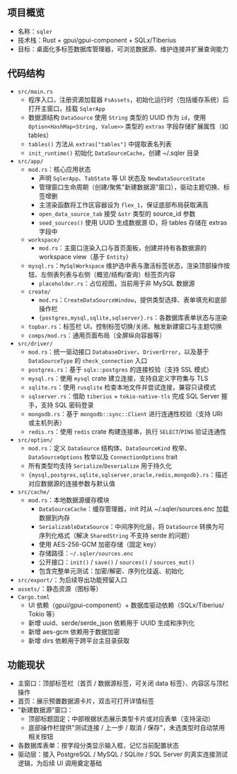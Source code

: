## 项目概览
- 名称：`sqler`
- 技术栈：Rust + gpui/gpui-component + SQLx/Tiberius
- 目标：桌面化多标签数据库管理器，可浏览数据源、维护连接并扩展查询能力

## 代码结构
- `src/main.rs`
  - 程序入口，注册资源加载器 `FsAssets`，初始化运行时（包括缓存系统）后打开主窗口，挂载 `SqlerApp`
  - 数据源结构 `DataSource` 使用 `String` 类型的 UUID 作为 `id`，使用 `Option<HashMap<String, Value>>` 类型的 `extras` 字段存储扩展属性（如 tables）
  - `tables()` 方法从 `extras["tables"]` 中提取表名列表
  - `init_runtime()` 初始化 `DataSourceCache`，创建 ~/.sqler 目录
- `src/app/`
  - `mod.rs`：核心应用状态
    - 声明 `SqlerApp`、`TabState` 等 UI 状态及 `NewDataSourceState`
    - 管理窗口生命周期（创建/聚焦"新建数据源"窗口），驱动主题切换、标签增删
    - 主渲染函数将工作区容器设为 `flex_1`，保证底部布局获取满高
    - `open_data_source_tab` 接受 `&str` 类型的 source_id 参数
    - `seed_sources()` 使用 UUID 生成数据源 ID，将 tables 存储在 extras 字段中
  - `workspace/`
    - `mod.rs`：主窗口渲染入口与首页面板，创建并持有各数据源的 workspace view（基于 `Entity`）
  - `mysql.rs`：`MySqlWorkspace` 维护选中表与激活标签状态，渲染顶部操作按钮、左侧表列表与右侧（概览/结构/查询）标签页内容
    - `placeholder.rs`：占位视图，当前用于非 MySQL 数据源
  - `create/`
    - `mod.rs`：`CreateDataSourceWindow`，提供类型选择、表单填充和底部操作栏
    - `{postgres,mysql,sqlite,sqlserver}.rs`：各数据库表单状态与渲染
  - `topbar.rs`：标签栏 UI，控制标签切换/关闭、触发新建窗口与主题切换
  - `comps/mod.rs`：通用页面布局（全屏纵向容器等）
- `src/driver/`
  - `mod.rs`：统一驱动接口 `DatabaseDriver`、`DriverError`，以及基于 `DataSourceType` 的 `check_connection` 入口
  - `postgres.rs`：基于 `sqlx::postgres` 的连接校验（支持 SSL 模式）
  - `mysql.rs`：使用 `mysql` crate 建立连接，支持自定义字符集与 TLS
  - `sqlite.rs`：使用 `rusqlite` 检查本地文件并尝试连接，兼容只读模式
  - `sqlserver.rs`：借助 `tiberius` + `tokio-native-tls` 完成 SQL Server 握手，支持 SQL 密码登录
  - `mongodb.rs`：基于 `mongodb::sync::Client` 进行连通性校验（支持 URI 或主机列表）
  - `redis.rs`：使用 `redis` crate 构建连接串，执行 `SELECT`/`PING` 验证连通性
- `src/option/`
  - `mod.rs`：定义 `DataSource` 结构体、`DataSourceKind` 枚举、`DataSourceOptions` 枚举以及 `ConnectionOptions` trait
  - 所有类型均支持 `Serialize`/`Deserialize` 用于持久化
  - `{mysql,postgres,sqlite,sqlserver,oracle,redis,mongodb}.rs`：描述对应数据源的连接参数与默认值
- `src/cache/`
  - `mod.rs`：本地数据源缓存模块
    - `DataSourceCache`：缓存管理器，init 时从 ~/.sqler/sources.enc 加载数据到内存
    - `SerializableDataSource`：中间序列化层，将 `DataSource` 转换为可序列化格式（解决 `SharedString` 不支持 serde 的问题）
    - 使用 AES-256-GCM 加密存储（固定 key）
    - 存储路径：`~/.sqler/sources.enc`
    - 公开接口：`init()` / `save()` / `sources()` / `sources_mut()`
    - 包含完整单元测试：加密/解密、序列化往返、初始化
- `src/export/`：为后续导出功能预留入口
- `assets/`：静态资源（图标等）
- `Cargo.toml`
  - UI 依赖（gpui/gpui-component）+ 数据库驱动依赖（SQLx/Tiberius/ Tokio 等）
  - 新增 uuid、serde/serde_json 依赖用于 UUID 生成和序列化
  - 新增 aes-gcm 依赖用于数据加密
  - 新增 dirs 依赖用于跨平台主目录获取

## 功能现状
- 主窗口：顶部标签栏（首页 / 数据源标签，可关闭 data 标签）、内容区与顶栏操作
- 首页：展示预置数据源卡片，双击可打开详情标签
- "新建数据源"窗口：
  - 顶部标题固定；中部根据状态展示类型卡片或对应表单（支持滚动）
  - 底部操作栏提供"测试连接 / 上一步 / 取消 / 保存"，未选类型时自动禁用相关按钮
- 各数据库表单：按字段分类显示输入框，记忆当前配置状态
- 驱动层：接入 PostgreSQL / MySQL / SQLite / SQL Server 的真实连接测试逻辑，为后续 UI 调用奠定基础
